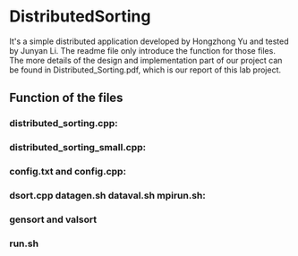 # DistributedSorting
It's a simple distributed application developed by Hongzhong Yu and tested by Junyan Li. The readme file only introduce the function for those files. The more details of the design and implementation part of our project can be found in Distributed_Sorting.pdf, which is our report of this lab project.
## Function of the files
### distributed_sorting.cpp:
### distributed_sorting_small.cpp:
### config.txt and config.cpp:
### dsort.cpp datagen.sh dataval.sh mpirun.sh:
### gensort and valsort
### run.sh
